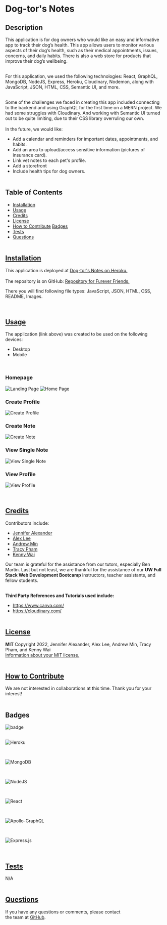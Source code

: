 # Dog-tor's Notes


## Description

This application is for dog owners who would like an easy and informative app to track their dog’s health. This app allows users to monitor various aspects of their dog’s health, such as their medical appointments, issues, concerns, and daily habits. There is also a web store for products that improve their dog’s wellbeing.

<br>
For this application, we used the following technologies: React, GraphQL, MongoDB, NodeJS, Express, Heroku, Cloudinary,  Nodemon, along with JavaScript, JSON, HTML, CSS, Semantic UI, and more.
<br><br>

Some of the challenges we faced in creating this app included connecting to the backend and using GraphQL for the first time on a MERN project. We had some struggles with Cloudinary. And working with Semantic UI turned out to be quite limiting, due to their CSS library overruling our own. 
<br><br>
In the future, we would like:
 - Add a calendar and reminders for important dates, appointments, and habits. 
 - Add an area to upload/access sensitive information (pictures of insurance card).
 - Link vet notes to each pet's profile.
 - Add a storefront
 - Include health tips for dog owners.
<br><br>

## Table of Contents

- [Installation](#installation)
- [Usage](#usage)
- [Credits](#credits)
- [License](#license)
- [How to Contribute](#how-to-contribute)
  [Badges](#badges)
- [Tests](#tests)
- [Questions](#questions)
  <br><br>

## [Installation](#table-of-contents)

This application is deployed at [Dog-tor's Notes on Heroku.](https://whispering-plains-29779.herokuapp.com/) <br>
<br>
The repository is on GitHub: [Repository for Furever Friends.](https://github.com/min-andrew/project-2) <br>

There you will find following file types:
JavaScript, JSON, HTML, CSS, README, Images.

  <br>

## [Usage](#table-of-contents)

The application (link above) was created to be used on the following devices:

- Desktop
- Mobile

<br>

### Homepage

![Landing Page](/client/src/assets/home.png)
![Home Page](/client/src/assets/homepagecards.png)

### Create Profile

![Create Profile](/client/src/assets/createprofile.png)

### Create Note

![Create Note](/client/src/assets/createnote.png)

### View Single Note

![View Single Note](/client/src/assets/viewnote.png)

### View Profile

![View Profile](/client/src/assets/viewprofile.png)

<br>

## [Credits](#table-of-contents)

Contributors include:

- [Jennifer Alexander](https://github.com/jsalexan)
- [Alex Lee](https://github.com/ayesslee)
- [Andrew Min](https://github.com/min-andrew)
- [Tracy Pham](https://github.com/pham-tracy)
- [Kenny Wai](https://github.com/KennyWCoder)

Our team is grateful for the assistance from our tutors, especially Ben Martin. Last but not least, we are thankful for the assistance of our **UW Full Stack Web Development Bootcamp** instructors, teacher assistants, and fellow students.
<br><br>

**Third Party References and Tutorials used include:**
<br>

- https://www.canva.com/<br>
- https://cloudinary.com/<br>
  <br>

## [License](#table-of-contents)

**MIT** Copyright 2022, Jennifer Alexander, Alex Lee, Andrew Min, Tracy Pham, and Kenny Wai<br>
[Information about your MIT license.](https://opensource.org/licenses/MIT)
<br><br>

## [How to Contribute](#table-of-contents)

We are not interested in collaborations at this time. Thank you for your interest!
<br><br>

## Badges

![badge](https://img.shields.io/badge/license-MIT-blue)
<br><br>


![Heroku](https://img.shields.io/badge/heroku-%23430098.svg?style=for-the-badge&logo=heroku&logoColor=white)

<br>

![MongoDB](https://img.shields.io/badge/MongoDB-%234ea94b.svg?style=for-the-badge&logo=mongodb&logoColor=white)

<br>

![NodeJS](https://img.shields.io/badge/node.js-6DA55F?style=for-the-badge&logo=node.js&logoColor=white)

<br>

![React](https://img.shields.io/badge/react-%2320232a.svg?style=for-the-badge&logo=react&logoColor=%2361DAFB)

<br>

![Apollo-GraphQL](https://img.shields.io/badge/-ApolloGraphQL-311C87?style=for-the-badge&logo=apollo-graphql)

<br>

![Express.js](https://img.shields.io/badge/express.js-%23404d59.svg?style=for-the-badge&logo=express&logoColor=%2361DAFB)

<br>

## [Tests](#table-of-contents)

N/A
<br><br>

## [Questions](#table-of-contents)

If you have any questions or comments, please contact <br>the team at [GitHub](https://github.com/min-andrew/).